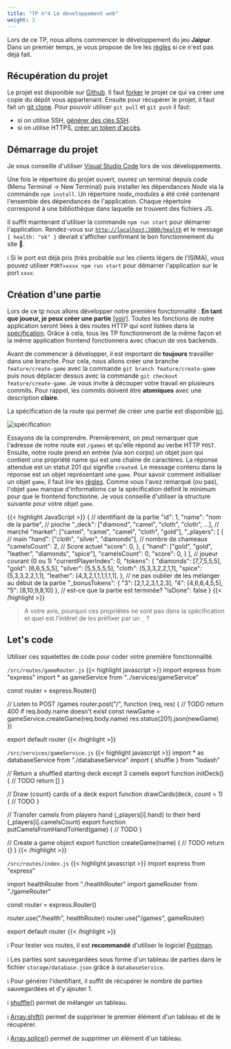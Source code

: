 ```yaml
---
title: "TP n°4 Le developpement web"
weight: 2
---
```


Lors de ce TP, nous allons commencer le développement du jeu **Jaipur**. Dans un premier temps, je vous propose de lire les [règles](/jaipur/travaux_pratiques/#r%C3%A8gles) si ce n'est pas déjà fait.

## Récupération du projet

Le projet est disponible sur [Github](https://github.com/JulienUsson/jaipur-backend-starter). Il faut [forker](https://docs.github.com/en/get-started/quickstart/fork-a-repo#forking-a-repository) le projet ce qui va créer une copie du dépôt vous appartenant. Ensuite pour récupérer le projet, il faut fait un [git clone](https://docs.github.com/en/repositories/creating-and-managing-repositories/cloning-a-repository#cloning-a-repository). Pour pouvoir utiliser `git pull` et `git push` il faut: 
 * si on utilise SSH, [générer des clés SSH](https://docs.github.com/en/authentication/connecting-to-github-with-ssh/generating-a-new-ssh-key-and-adding-it-to-the-ssh-agent). 
 * si on utilise HTTPS, [créer un token d'accès](https://docs.github.com/en/authentication/keeping-your-account-and-data-secure/creating-a-personal-access-token).

## Démarrage du projet

Je vous conseille d'utiliser [Visual Studio Code](/annexes/vscode/) lors de vos développements.

Une fois le répertoire du projet ouvert, ouvrez un terminal depuis *code* (Menu Terminal -> New Terminal) puis installer les dépendances *Node* via la commande `npm install`.
Un répertoire *node_modules* a été créé contenant l'ensemble des dépendances de l'application. Chaque répertoire correspond à une bibliothèque dans laquelle se trouvent des fichiers JS.

Il suffit maintenant d'utiliser la commande `npm run start` pour démarrer l'application. Rendez-vous sur [`http://localhost:3000/health`](http://localhost:3000/health) et le message `{ health: "ok" }` devrait s'afficher confirmant le bon fonctionnement du site 🎉.

ℹ️ Si le port est déjà pris (très probable sur les clients légers de l'ISIMA), vous pouvez utiliser `PORT=xxxx npm run start` pour démarrer l'application sur le port `xxxx`.


## Création d'une partie

Lors de ce tp nous allons développer notre première fonctionnalité : **En tant que joueur, je peux créer une partie** [[voir]](/jaipur/travaux_pratiques/#en-tant-que-joueur-je-peux-cr%C3%A9er-une-partie-tp4). Toutes les fonctions de notre application seront liées à des routes HTTP qui sont listées dans la [spécification](/jaipur/travaux_pratiques/#spécification-de-lapi). Grâce à cela, tous les TP fonctionneront de la même façon et la même application frontend fonctionnera avec chacun de vos backends.


Avant de commencer à développer, il est important de **toujours** travailler dans une branche. Pour cela, nous allons créer une branche `feature/create-game` avec la commande `git branch feature/create-game` puis nous déplacer dessus avec la commande `git checkout feature/create-game`. Je vous invite à découper votre travail en plusieurs commits. Pour rappel, les commits doivent être **atomiques** avec une description **claire**.


La spécification de la route qui permet de créer une partie est disponible [ici](https://jaipur-api.usson.me/#api-Game-createGame). 

![spécification](/dev_web/swagger.png)

Essayons de la comprendre. Premièrement, on peut remarquer que l'adresse de notre route est `/games` et qu'elle répond au verbe HTTP `POST`. Ensuite, notre route prend en entrée (via son corps) un objet json qui contient une propriété name qui est une chaîne de caractères.
 La réponse attendue est un statut 201 qui signifie `created`. Le message contenu dans la réponse est un objet représentant une `game`. Pour savoir comment initialiser un objet `game`, il faut lire les [règles](/jaipur/travaux_pratiques/#r%C3%A8gles). Comme vous l'avez remarqué (ou pas), l'objet `game` manque d'informations car la spécification définit le minimum pour que le frontend fonctionne. Je vous conseille d'utiliser la structure suivante pour votre objet `game`.

{{< highlight JavaScript >}}
{
    // identifiant de la partie
    "id": 1,
    "name": "nom de la partie",
    // pioche
    "_deck": ["diamond", "camel", "cloth", "cloth", ...],
    // marché
    "market": ["camel", "camel", "camel", "cloth", "gold"],
    "_players": [
        {
            // main
            "hand": ["cloth", "silver", "diamonds"],
            // nombre de chameaux
            "camelsCount": 2, 
            // Score actuel
            "score": 0,
        },
        {
            "hand": ["gold", "gold", "leather", "diamonds", "spice"],
            "camelsCount": 0,
            "score": 0,
        }
    ],
    // joueur courant (0 ou 1)
    "currentPlayerIndex": 0,
    "tokens": {
        "diamonds": [7,7,5,5,5],
        "gold": [6,6,5,5,5],
        "silver": [5,5,5,5,5],
        "cloth": [5,3,3,2,2,1,1],
        "spice": [5,3,3,2,2,1,1],
        "leather": [4,3,2,1,1,1,1,1,1],
    },
    // ne pas oublier de les mélanger au début de la partie
    "_bonusTokens": {
        "3": [2,1,2,3,1,2,3],
        "4": [4,6,6,4,5,5],
        "5": [8,10,9,8,10]
    },
    // est-ce que la partie est terminée?
    "isDone": false
}
{{< /highlight >}}

> A votre avis, pourquoi ces propriétés ne sont pas dans la spécification et quel est l'intêret de les préfixer par un `_` ?

## Let's code

Utiliser ces squelettes de code pour coder votre première fonctionnalité.

`/src/routes/gameRouter.js`
{{< highlight javascript >}}
import express from "express"
import * as gameService from "../services/gameService"

const router = express.Router()

// Listen to POST /games
router.post("/", function (req, res) {
  // TODO return 400 if req.body.name doesn't exist
  const newGame = gameService.createGame(req.body.name)
  res.status(201).json(newGame)
})

export default router
{{< /highlight >}}

`/src/services/gameService.js`
{{< highlight javascript >}}
import * as databaseService from "./databaseService"
import { shuffle } from "lodash"

// Return a shuffled starting deck except 3 camels
export function initDeck() {
  // TODO
  return []
}

// Draw {count} cards of a deck
export function drawCards(deck, count = 1) {
  // TODO
}

// Transfer camels from players hand (_players[i].hand) to their herd (_players[i].camelsCount)
export function putCamelsFromHandToHerd(game) {
  // TODO
}

// Create a game object
export function createGame(name) {
  // TODO
  return {}
}
{{< /highlight >}}

`/src/routes/index.js`
{{< highlight javascript >}}
import express from "express"

import healthRouter from "./healthRouter"
import gameRouter from "./gameRouter"

const router = express.Router()

router.use("/health", healthRouter)
router.use("/games", gameRouter)

export default router
{{< /highlight >}}

ℹ️ Pour tester vos routes, il est **recommandé** d'utiliser le logiciel [Postman](/annexes/postman/).

ℹ️ Les parties sont sauvegardées sous forme d'un tableau de parties dans le fichier `storage/database.json` grâce à `databaseService`.

ℹ️ Pour générer l'identifiant, il suffit de récupérer le nombre de parties sauvegardées et d'y ajouter 1.

ℹ️ [shuffle()](https://lodash.com/docs/4.17.15#shuffle) permet de mélanger un tableau.

ℹ️ [Array.shift()](https://developer.mozilla.org/en-US/docs/Web/JavaScript/Reference/Global_Objects/Array/shift) permet de supprimer le premier élément d'un tableau et de le récupérer.

ℹ️ [Array.splice()](https://developer.mozilla.org/en-US/docs/Web/JavaScript/Reference/Global_Objects/Array/splice) permet de supprimer un élément d'un tableau.
